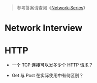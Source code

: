 > 参考答案请查阅《[Network-Series](https://github.com/wx-chevalier/Network-Series?q=)》

# Network Interview

# HTTP

- 一个 TCP 连接可以发多少个 HTTP 请求？

- Get 与 Post 在实际使用中有何区别？
